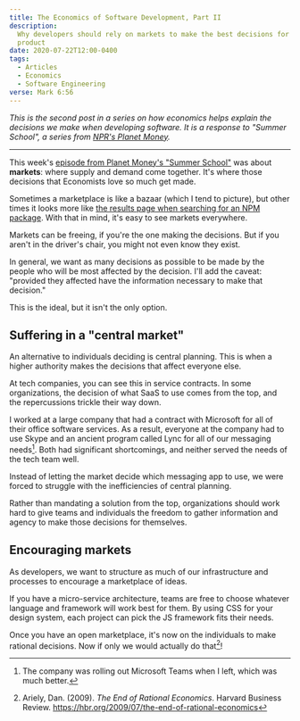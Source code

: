 ```yaml
---
title: The Economics of Software Development, Part II
description:
  Why developers should rely on markets to make the best decisions for their
  product
date: 2020-07-22T12:00-0400
tags:
  - Articles
  - Economics
  - Software Engineering
verse: Mark 6:56
---
```


_This is the second post in a series on how economics helps explain the
decisions we make when developing software. It is a response to "Summer School",
a series from [NPR's Planet Money](https://www.npr.org/sections/money/)._

---

This week's
[episode from Planet Money's "Summer School"](https://www.npr.org/2020/07/15/891488686/summer-school-2-markets-pickles)
was about **markets**: where supply and demand come together. It's where those
decisions that Economists love so much get made.

Sometimes a marketplace is like a bazaar (which I tend to picture), but other
times it looks more like
[the results page when searching for an NPM package](https://www.npmjs.com/search?q=capitalize).
With that in mind, it's easy to see markets everywhere.

Markets can be freeing, if you're the one making the decisions. But if you
aren't in the driver's chair, you might not even know they exist.

In general, we want as many decisions as possible to be made by the people who
will be most affected by the decision. I'll add the caveat: "provided they
affected have the information necessary to make that decision."

This is the ideal, but it isn't the only option.

## Suffering in a "central market"

An alternative to individuals deciding is central planning. This is when a
higher authority makes the decisions that affect everyone else.

At tech companies, you can see this in service contracts. In some organizations,
the decision of what SaaS to use comes from the top, and the repercussions
trickle their way down.

I worked at a large company that had a contract with Microsoft for all of their
office software services. As a result, everyone at the company had to use Skype
and an ancient program called Lync for all of our messaging needs[^1]. Both had
significant shortcomings, and neither served the needs of the tech team well.

Instead of letting the market decide which messaging app to use, we were forced
to struggle with the inefficiencies of central planning.

Rather than mandating a solution from the top, organizations should work hard to
give teams and individuals the freedom to gather information and agency to make
those decisions for themselves.

## Encouraging markets

As developers, we want to structure as much of our infrastructure and processes
to encourage a marketplace of ideas.

If you have a micro-service architecture, teams are free to choose whatever
language and framework will work best for them. By using CSS for your design
system, each project can pick the JS framework fits their needs.

Once you have an open marketplace, it's now on the individuals to make rational
decisions. Now if only we would actually do that[^2]!

[^1]:
    The company was rolling out Microsoft Teams when I left, which was much
    better.

[^2]:
    Ariely, Dan. (2009). _The End of Rational Economics_. Harvard Business
    Review. https://hbr.org/2009/07/the-end-of-rational-economics
